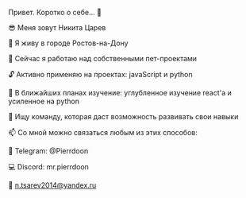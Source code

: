 Привет. Коротко о себе... 👋

😎 Меня зовут Никита Царев

🌆 Я живу в городе Ростов-на-Дону

🔨 Сейчас я работаю над собственными пет-проектами

🔓 Активно применяю на проектaх: javaScript и python

📄 В ближайших планах изучение: углубленное изучение react'a и усиленное на python

👯 Ищу команду, которая даст возможность развивать свои навыки

📫 Со мной можно связаться любым из этих способов:

📱 Telegram: @Pierrdoon

💻 Discord: mr.pierrdoon

📧 n.tsarev2014@yandex.ru
